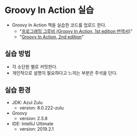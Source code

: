 # Groovy In Action 실습

- Groovy In Action 책을 실습한 코드를 업로드 한다.
  - "[프로그래밍 그루비 (Groovy In Action, 1st edition 번역서)](https://docs.google.com/document/d/1U5HcRZT2Ru6y-wFFkabvXU_TG1f9Vp8ObZ24Zk1KBFU/edit)"
  - "[Groovy In Action, 2nd edition](https://www.manning.com/books/groovy-in-action-second-edition)"

## 실습 방법

- 각 소단원 별로 커밋한다.
- 개인적으로 설명이 필요하다고 느끼는 부분은 주석을 단다.

## 실습 환경

- JDK: Azul Zulu
    - version: 8.0.222-zulu
- Groovy
    - version: 2.5.8
- IDE: IntelliJ Ultimate
    - version: 2019.2.1
